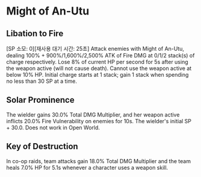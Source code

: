 # Might of An-Utu

## Libation to Fire

[SP 소모: 0][재사용 대기 시간: 25초] Attack enemies with Might of An-Utu, dealing 100% + 900%/1,600%/2,500% ATK of Fire DMG at 0/1/2 stack(s) of charge respectively. Lose 8% of current HP per second for 5s after using the weapon active (will not cause death). Cannot use the weapon active at below 10% HP. Initial charge starts at 1 stack; gain 1 stack when spending no less than 30 SP at a time.

## Solar Prominence

The wielder gains 30.0% Total DMG Multiplier, and her weapon active inflicts 20.0% Fire Vulnerability on enemies for 10s. The wielder's initial SP + 30.0. Does not work in Open World.

## Key of Destruction

In co-op raids, team attacks gain 18.0% Total DMG Multiplier and the team heals 7.0% HP for 5.1s whenever a character uses a weapon skill.
